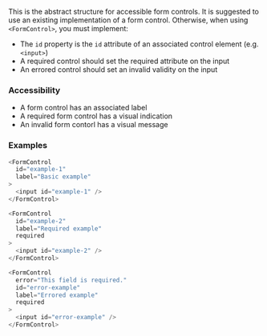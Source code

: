This is the abstract structure for accessible form controls.
It is suggested to use an existing implementation of a form control.
Otherwise, when using `<FormControl>`, you must implement:

- The `id` property is the `id` attribute of an associated control element (e.g. `<input>`)
- A required control should set the required attribute on the input
- An errored control should set an invalid validity on the input

### Accessibility

- A form control has an associated label
- A required form control has a visual indication
- An invalid form contorl has a visual message

### Examples

```js
<FormControl
  id="example-1"
  label="Basic example"
>
  <input id="example-1" />
</FormControl>
```

```js
<FormControl
  id="example-2"
  label="Required example"
  required
>
  <input id="example-2" />
</FormControl>
```

```js
<FormControl
  error="This field is required."
  id="error-example"
  label="Errored example"
  required
>
  <input id="error-example" />
</FormControl>
```
